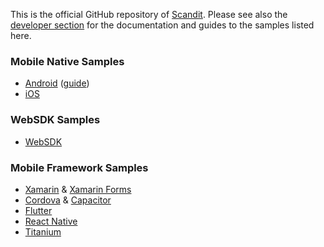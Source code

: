 This is the official GitHub repository of [Scandit](http://www.scandit.com). Please see also the [developer section](https://www.scandit.com/developers/) for the documentation and guides to the samples listed here.


### Mobile Native Samples
* [Android](https://github.com/Scandit/datacapture-android-samples) ([guide](https://docs.scandit.com/data-capture-sdk/android/samples/run-samples.html))
* [iOS](https://github.com/Scandit/datacapture-android-samples)

### WebSDK Samples
* [WebSDK](https://github.com/Scandit/barcodescanner-sdk-for-web-samples)

### Mobile Framework Samples
* [Xamarin](https://github.com/Scandit/datacapture-xamarin-samples) & [Xamarin Forms](https://github.com/Scandit/datacapture-xamarin-forms-samples)
* [Cordova](https://github.com/Scandit/datacapture-cordova-samples) & [Capacitor](https://github.com/Scandit/datacapture-capacitor-samples)
* [Flutter](https://github.com/Scandit/datacapture-flutter-samples)
* [React Native](https://github.com/Scandit/datacapture-react-native-samples)
* [Titanium](https://github.com/Scandit/datacapture-titanium-samples)



